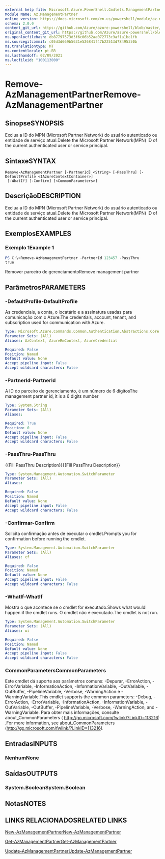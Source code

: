```yaml
---
external help file: Microsoft.Azure.PowerShell.Cmdlets.ManagementPartner.dll-Help.xml
Module Name: Az.ManagementPartner
online version: https://docs.microsoft.com/en-us/powershell/module/az.managementpartner/remove-azmanagementpartner
schema: 2.0.0
content_git_url: https://github.com/Azure/azure-powershell/blob/master/src/ManagementPartner/ManagementPartner/help/Remove-AzManagementPartner.md
original_content_git_url: https://github.com/Azure/azure-powershell/blob/master/src/ManagementPartner/ManagementPartner/help/Remove-AzManagementPartner.md
ms.openlocfilehash: db87797573d3f6c06b52aa072773c9af1a1be1fb
ms.sourcegitcommit: c05d3d669b5631e526841f47b22513d78495350b
ms.translationtype: MT
ms.contentlocale: pt-BR
ms.lasthandoff: 02/09/2021
ms.locfileid: "100113000"
---
```

# <span data-ttu-id="3648b-101">Remove-AzManagementPartner</span><span class="sxs-lookup"><span data-stu-id="3648b-101">Remove-AzManagementPartner</span></span>

## <span data-ttu-id="3648b-102">Sinopse</span><span class="sxs-lookup"><span data-stu-id="3648b-102">SYNOPSIS</span></span>
<span data-ttu-id="3648b-103">Exclua a ID do MPN (Microsoft Partner Network) do usuário autenticado ou entidade de serviço atual.</span><span class="sxs-lookup"><span data-stu-id="3648b-103">Delete the Microsoft Partner Network(MPN) ID of the current authenticated user or service principal.</span></span>

## <span data-ttu-id="3648b-104">Sintaxe</span><span class="sxs-lookup"><span data-stu-id="3648b-104">SYNTAX</span></span>

```
Remove-AzManagementPartner [-PartnerId] <String> [-PassThru] [-DefaultProfile <IAzureContextContainer>]
 [-WhatIf] [-Confirm] [<CommonParameters>]
```

## <span data-ttu-id="3648b-105">Descrição</span><span class="sxs-lookup"><span data-stu-id="3648b-105">DESCRIPTION</span></span>
<span data-ttu-id="3648b-106">Exclua a ID do MPN (Microsoft Partner Network) do usuário autenticado ou entidade de serviço atual.</span><span class="sxs-lookup"><span data-stu-id="3648b-106">Delete the Microsoft Partner Network(MPN) ID of the current authenticated user or service principal.</span></span>

## <span data-ttu-id="3648b-107">Exemplos</span><span class="sxs-lookup"><span data-stu-id="3648b-107">EXAMPLES</span></span>

### <span data-ttu-id="3648b-108">Exemplo 1</span><span class="sxs-lookup"><span data-stu-id="3648b-108">Example 1</span></span>
```powershell
PS C:\>Remove-AzManagementPartner -PartnerId 123457 -PassThru
true
```

<span data-ttu-id="3648b-109">Remover parceiro de gerenciamento</span><span class="sxs-lookup"><span data-stu-id="3648b-109">Remove management partner</span></span>

## <span data-ttu-id="3648b-110">Parâmetros</span><span class="sxs-lookup"><span data-stu-id="3648b-110">PARAMETERS</span></span>

### <span data-ttu-id="3648b-111">-DefaultProfile</span><span class="sxs-lookup"><span data-stu-id="3648b-111">-DefaultProfile</span></span>
<span data-ttu-id="3648b-112">As credenciais, a conta, o locatário e a assinatura usadas para comunicação com o Azure.</span><span class="sxs-lookup"><span data-stu-id="3648b-112">The credentials, account, tenant, and subscription used for communication with Azure.</span></span>

```yaml
Type: Microsoft.Azure.Commands.Common.Authentication.Abstractions.Core.IAzureContextContainer
Parameter Sets: (All)
Aliases: AzContext, AzureRmContext, AzureCredential

Required: False
Position: Named
Default value: None
Accept pipeline input: False
Accept wildcard characters: False
```

### <span data-ttu-id="3648b-113">-PartnerId</span><span class="sxs-lookup"><span data-stu-id="3648b-113">-PartnerId</span></span>
<span data-ttu-id="3648b-114">A ID do parceiro de gerenciamento, é um número de 6 dígitos</span><span class="sxs-lookup"><span data-stu-id="3648b-114">The management partner id, it is a 6 digits number</span></span>

```yaml
Type: System.String
Parameter Sets: (All)
Aliases:

Required: True
Position: 0
Default value: None
Accept pipeline input: False
Accept wildcard characters: False
```

### <span data-ttu-id="3648b-115">-PassThru</span><span class="sxs-lookup"><span data-stu-id="3648b-115">-PassThru</span></span>
<span data-ttu-id="3648b-116">{{Fill PassThru Description}}</span><span class="sxs-lookup"><span data-stu-id="3648b-116">{{Fill PassThru Description}}</span></span>

```yaml
Type: System.Management.Automation.SwitchParameter
Parameter Sets: (All)
Aliases:

Required: False
Position: Named
Default value: None
Accept pipeline input: False
Accept wildcard characters: False
```

### <span data-ttu-id="3648b-117">-Confirmar</span><span class="sxs-lookup"><span data-stu-id="3648b-117">-Confirm</span></span>
<span data-ttu-id="3648b-118">Solicita confirmação antes de executar o cmdlet.</span><span class="sxs-lookup"><span data-stu-id="3648b-118">Prompts you for confirmation before running the cmdlet.</span></span>

```yaml
Type: System.Management.Automation.SwitchParameter
Parameter Sets: (All)
Aliases: cf

Required: False
Position: Named
Default value: None
Accept pipeline input: False
Accept wildcard characters: False
```

### <span data-ttu-id="3648b-119">-WhatIf</span><span class="sxs-lookup"><span data-stu-id="3648b-119">-WhatIf</span></span>
<span data-ttu-id="3648b-120">Mostra o que acontece se o cmdlet for executado.</span><span class="sxs-lookup"><span data-stu-id="3648b-120">Shows what would happen if the cmdlet runs.</span></span>
<span data-ttu-id="3648b-121">O cmdlet não é executado.</span><span class="sxs-lookup"><span data-stu-id="3648b-121">The cmdlet is not run.</span></span>

```yaml
Type: System.Management.Automation.SwitchParameter
Parameter Sets: (All)
Aliases: wi

Required: False
Position: Named
Default value: None
Accept pipeline input: False
Accept wildcard characters: False
```

### <span data-ttu-id="3648b-122">CommonParameters</span><span class="sxs-lookup"><span data-stu-id="3648b-122">CommonParameters</span></span>
<span data-ttu-id="3648b-123">Este cmdlet dá suporte aos parâmetros comuns: -Depurar, -ErrorAction, -ErrorVariable, -InformationAction, -InformationVariable, -OutVariable, -OutBuffer, -PipelineVariable, -Verbose, -WarningAction e -WarningVariable.</span><span class="sxs-lookup"><span data-stu-id="3648b-123">This cmdlet supports the common parameters: -Debug, -ErrorAction, -ErrorVariable, -InformationAction, -InformationVariable, -OutVariable, -OutBuffer, -PipelineVariable, -Verbose, -WarningAction, and -WarningVariable.</span></span> <span data-ttu-id="3648b-124">Para obter mais informações, consulte about_CommonParameters ( http://go.microsoft.com/fwlink/?LinkID=113216) .</span><span class="sxs-lookup"><span data-stu-id="3648b-124">For more information, see about_CommonParameters (http://go.microsoft.com/fwlink/?LinkID=113216).</span></span>

## <span data-ttu-id="3648b-125">Entradas</span><span class="sxs-lookup"><span data-stu-id="3648b-125">INPUTS</span></span>

### <span data-ttu-id="3648b-126">Nenhum</span><span class="sxs-lookup"><span data-stu-id="3648b-126">None</span></span>

## <span data-ttu-id="3648b-127">Saídas</span><span class="sxs-lookup"><span data-stu-id="3648b-127">OUTPUTS</span></span>

### <span data-ttu-id="3648b-128">System.Boolean</span><span class="sxs-lookup"><span data-stu-id="3648b-128">System.Boolean</span></span>

## <span data-ttu-id="3648b-129">Notas</span><span class="sxs-lookup"><span data-stu-id="3648b-129">NOTES</span></span>

## <span data-ttu-id="3648b-130">LINKS RELACIONADOS</span><span class="sxs-lookup"><span data-stu-id="3648b-130">RELATED LINKS</span></span>

[<span data-ttu-id="3648b-131">New-AzManagementPartner</span><span class="sxs-lookup"><span data-stu-id="3648b-131">New-AzManagementPartner</span></span>](./New-AzManagementPartner.md)

[<span data-ttu-id="3648b-132">Get-AzManagementPartner</span><span class="sxs-lookup"><span data-stu-id="3648b-132">Get-AzManagementPartner</span></span>](./Get-AzManagementPartner.md)

[<span data-ttu-id="3648b-133">Update-AzManagementPartner</span><span class="sxs-lookup"><span data-stu-id="3648b-133">Update-AzManagementPartner</span></span>](./Update-AzManagementPartner.md)